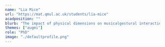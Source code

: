```yaml
---
name: "Lia Mice"
url: "https://mat.qmul.ac.uk/students/lia-mice"
acadposition: ""
blurb: "The impact of physical dimensions on musicalgestural interaction in large digital musicalinstrument design"
themes: ["augmi"]
role: "PhD"
image: "./defaultprofile.png"
---
```

